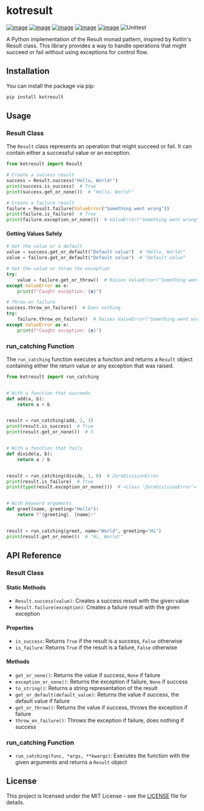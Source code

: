# kotresult

[![image](https://img.shields.io/pypi/v/kotresult.svg)](https://pypi.org/project/kotresult/)
[![image](https://img.shields.io/pypi/l/kotresult.svg)](https://pypi.org/project/kotresult/)
[![image](https://img.shields.io/pypi/pyversions/kotresult.svg)](https://pypi.org/project/kotresult/)
[![image](https://img.shields.io/github/contributors/lalcs/kotresult.svg)](https://github.com/lalcs/kotresult/graphs/contributors)
[![image](https://img.shields.io/pypi/dm/kotresult)](https://pypistats.org/packages/kotresult)
![Unittest](https://github.com/Lalcs/kotresult/workflows/Unittest/badge.svg)

A Python implementation of the Result monad pattern, inspired by Kotlin's Result class. This library provides a way to
handle operations that might succeed or fail without using exceptions for control flow.

## Installation

You can install the package via pip:

```bash
pip install kotresult
```

## Usage

### Result Class

The `Result` class represents an operation that might succeed or fail. It can contain either a successful value or an
exception.

```python
from kotresult import Result

# Create a success result
success = Result.success("Hello, World!")
print(success.is_success)  # True
print(success.get_or_none())  # "Hello, World!"

# Create a failure result
failure = Result.failure(ValueError("Something went wrong"))
print(failure.is_failure)  # True
print(failure.exception_or_none())  # ValueError("Something went wrong")
```

#### Getting Values Safely

```python
# Get the value or a default
value = success.get_or_default("Default value")  # "Hello, World!"
value = failure.get_or_default("Default value")  # "Default value"

# Get the value or throw the exception
try:
    value = failure.get_or_throw()  # Raises ValueError("Something went wrong")
except ValueError as e:
    print(f"Caught exception: {e}")

# Throw on failure
success.throw_on_failure()  # Does nothing
try:
    failure.throw_on_failure()  # Raises ValueError("Something went wrong")
except ValueError as e:
    print(f"Caught exception: {e}")
```

### run_catching Function

The `run_catching` function executes a function and returns a `Result` object containing either the return value or any
exception that was raised.

```python
from kotresult import run_catching


# With a function that succeeds
def add(a, b):
    return a + b


result = run_catching(add, 2, 3)
print(result.is_success)  # True
print(result.get_or_none())  # 5


# With a function that fails
def divide(a, b):
    return a / b


result = run_catching(divide, 1, 0)  # ZeroDivisionError
print(result.is_failure)  # True
print(type(result.exception_or_none()))  # <class 'ZeroDivisionError'>


# With keyword arguments
def greet(name, greeting="Hello"):
    return f"{greeting}, {name}!"


result = run_catching(greet, name="World", greeting="Hi")
print(result.get_or_none())  # "Hi, World!"
```

## API Reference

### Result Class

#### Static Methods

- `Result.success(value)`: Creates a success result with the given value
- `Result.failure(exception)`: Creates a failure result with the given exception

#### Properties

- `is_success`: Returns `True` if the result is a success, `False` otherwise
- `is_failure`: Returns `True` if the result is a failure, `False` otherwise

#### Methods

- `get_or_none()`: Returns the value if success, `None` if failure
- `exception_or_none()`: Returns the exception if failure, `None` if success
- `to_string()`: Returns a string representation of the result
- `get_or_default(default_value)`: Returns the value if success, the default value if failure
- `get_or_throw()`: Returns the value if success, throws the exception if failure
- `throw_on_failure()`: Throws the exception if failure, does nothing if success

### run_catching Function

- `run_catching(func, *args, **kwargs)`: Executes the function with the given arguments and returns a `Result` object

## License

This project is licensed under the MIT License - see the [LICENSE](LICENSE) file for details.
